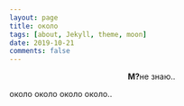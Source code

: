 ```yaml
---
layout: page
title: около
tags: [about, Jekyll, theme, moon]
date: 2019-10-21
comments: false
---
```

    
<center><b>М?</b></a>не знаю..</center>

около
около
около
около..

